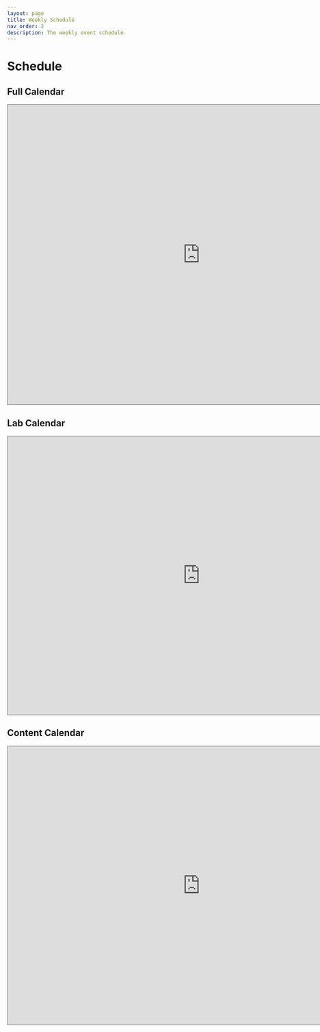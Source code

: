 ```yaml
---
layout: page
title: Weekly Schedule
nav_order: 2
description: The weekly event schedule.
---
```


# Schedule

## Full Calendar

<iframe src="https://calendar.google.com/calendar/embed?height=600&wkst=1&bgcolor=%23ffffff&ctz=America%2FLos_Angeles&mode=WEEK&title=%5BC106A%20Fa23%5D%20Full%20Weekly%20Calendar&src=Y19iNTJjMmQzYTk1Mzk0NGRjYmJiYmM4YmQzNTE1OTgxZDk1YzhkODMwOWY3MzY2Zjk2NjdmMDMwZjliNDhkNjg0QGdyb3VwLmNhbGVuZGFyLmdvb2dsZS5jb20&src=Y19hZjI4MDE5MTZiNDc2OWIyNWE0NzNiYzBlMjI1YzVjZjdhZjNjM2ZjZWYwMGRlY2FhNmM0ODg4NmFiNDFjZGM4QGdyb3VwLmNhbGVuZGFyLmdvb2dsZS5jb20&color=%238E24AA&color=%2333B679" style="border:solid 1px #777" width="900" height="700" frameborder="0" scrolling="no"></iframe>

## Lab Calendar

<iframe src="https://calendar.google.com/calendar/embed?height=600&wkst=1&bgcolor=%23ffffff&ctz=America%2FLos_Angeles&mode=WEEK&title=%5BC106A%20Fa23%5D%20Lab%20Calendar&src=Y19hZjI4MDE5MTZiNDc2OWIyNWE0NzNiYzBlMjI1YzVjZjdhZjNjM2ZjZWYwMGRlY2FhNmM0ODg4NmFiNDFjZGM4QGdyb3VwLmNhbGVuZGFyLmdvb2dsZS5jb20&color=%2333B679" style="border:solid 1px #777" width="900" height="650" frameborder="0" scrolling="no"></iframe>

## Content Calendar

<iframe src="https://calendar.google.com/calendar/embed?height=600&wkst=1&bgcolor=%23ffffff&ctz=America%2FLos_Angeles&mode=WEEK&title=%5BC106A%20Fa23%5D%20Content%20Calendar&src=Y19iNTJjMmQzYTk1Mzk0NGRjYmJiYmM4YmQzNTE1OTgxZDk1YzhkODMwOWY3MzY2Zjk2NjdmMDMwZjliNDhkNjg0QGdyb3VwLmNhbGVuZGFyLmdvb2dsZS5jb20&color=%238E24AA" style="border:solid 1px #777" width="900" height="650" frameborder="0" scrolling="no"></iframe>